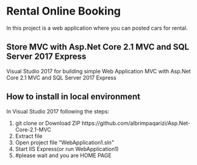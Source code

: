 
# Rental Online Booking
In this project is a web application where you can posted cars for rental.


<h2>Store MVC with Asp.Net Core 2.1 MVC and SQL Server 2017 Express</h2>
<p>Visual Studio 2017 for building simple Web Application MVC with Asp.Net Core 2.1 MVC and SQL Server 2017 Express</p>

<h2>How to install in local environment</h2>
<p>In Visual Studio 2017 following the steps:</p>
<ol> 
  <li>git clone or Download ZIP https://github.com/albrimpaqarizi/Asp.Net-Core-2.1-MVC</li>
  <li>Extract file</li>
  <li>Open project file "WebApplication1.sln"</li>
  <li>Start IIS Express(or run WebApplication1)</li>
  <li>#please wait and you are HOME PAGE</li>
  </ol>
